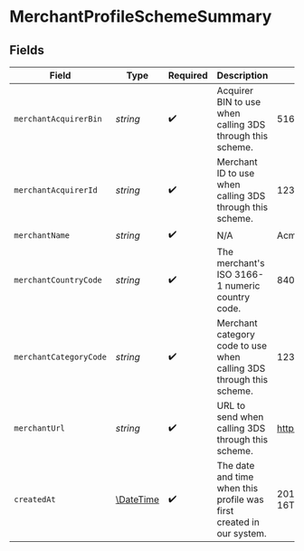 # MerchantProfileSchemeSummary


## Fields

| Field                                                                | Type                                                                 | Required                                                             | Description                                                          | Example                                                              |
| -------------------------------------------------------------------- | -------------------------------------------------------------------- | -------------------------------------------------------------------- | -------------------------------------------------------------------- | -------------------------------------------------------------------- |
| `merchantAcquirerBin`                                                | *string*                                                             | :heavy_check_mark:                                                   | Acquirer BIN to use when calling 3DS through this scheme.            | 516327                                                               |
| `merchantAcquirerId`                                                 | *string*                                                             | :heavy_check_mark:                                                   | Merchant ID to use when calling 3DS through this scheme.             | 123456789012345                                                      |
| `merchantName`                                                       | *string*                                                             | :heavy_check_mark:                                                   | N/A                                                                  | Acme Inc.                                                            |
| `merchantCountryCode`                                                | *string*                                                             | :heavy_check_mark:                                                   | The merchant's ISO 3166-1 numeric country code.                      | 840                                                                  |
| `merchantCategoryCode`                                               | *string*                                                             | :heavy_check_mark:                                                   | Merchant category code to use when calling 3DS through this scheme.  | 1234                                                                 |
| `merchantUrl`                                                        | *string*                                                             | :heavy_check_mark:                                                   | URL to send when calling 3DS through this scheme.                    | https://example.com                                                  |
| `createdAt`                                                          | [\DateTime](https://www.php.net/manual/en/class.datetime.php)        | :heavy_check_mark:                                                   | The date and time when this profile was first created in our system. | 2013-07-16T19:23:00.000+00:00                                        |